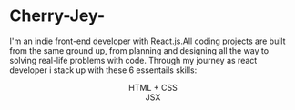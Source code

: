 # Cherry-Jey-
I'm an indie front-end developer with React.js.All coding projects are built from the same ground up, from planning and designing all the way to solving real-life problems with code. Through my journey as react developer i stack up with these 6 essentails skills:
<p align= "center" color= "blue"> HTML + CSS <br/> JSX
 </p>
